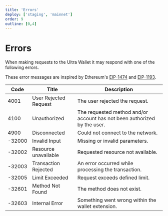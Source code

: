 ```yaml
---
title: 'Errors'
deploy: ['staging', 'mainnet']
order: 9
outline: [0,4]
---
```


# Errors

When making requests to the Ultra Wallet it may respond with one of the following errors.

These error messages are inspired by Ethereum's [EIP-1474](https://eips.ethereum.org/EIPS/eip-1474#error-codes) and [EIP-1193](https://eips.ethereum.org/EIPS/eip-1193#provider-errors).

| Code   | Title                 | Description                                                              |
|--------|-----------------------|--------------------------------------------------------------------------|
| 4001   | User Rejected Request | The user rejected the request.                                           |
| 4100   | Unauthorized          | The requested method and/or account has not been authorized by the user. |
| 4900   | Disconnected          | Could not connect to the network.                                        |
| -32000 | Invalid Input         | Missing or invalid parameters.                                           |
| -32002 | Resource unavailable  | Requested resource not available.                                        |
| -32003 | Transaction Rejected  | An error occurred while processing the transaction.                      |
| -32005 | Limit Exceeded        | Request exceeds defined limit.                                           |
| -32601 | Method Not Found      | The method does not exist.                                               |
| -32603 | Internal Error        | Something went wrong within the wallet extension.                        |
